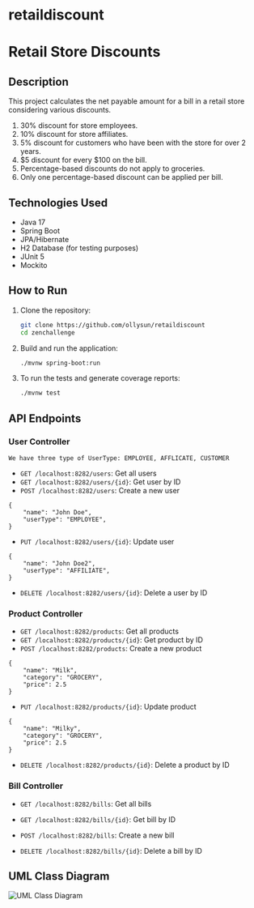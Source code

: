 # retaildiscount

# Retail Store Discounts

## Description
This project calculates the net payable amount for a bill in a retail store considering various discounts.

1. 30% discount for store employees.
2. 10% discount for store affiliates.
3. 5% discount for customers who have been with the store for over 2 years.
4. $5 discount for every $100 on the bill.
5. Percentage-based discounts do not apply to groceries.
6. Only one percentage-based discount can be applied per bill.

## Technologies Used
- Java 17
- Spring Boot
- JPA/Hibernate
- H2 Database (for testing purposes)
- JUnit 5
- Mockito

## How to Run

1. Clone the repository:
    ```bash
    git clone https://github.com/ollysun/retaildiscount
    cd zenchallenge
    ```

2. Build and run the application:
    ```bash
    ./mvnw spring-boot:run
    ```

3. To run the tests and generate coverage reports:
    ```bash
    ./mvnw test
    ```

## API Endpoints

### User Controller
`We have three type of UserType: EMPLOYEE, AFFLICATE, CUSTOMER`
- `GET /localhost:8282/users`: Get all users
- `GET /localhost:8282/users/{id}`: Get user by ID
- `POST /localhost:8282/users`: Create a new user
```
{
    "name": "John Doe",
    "userType": "EMPLOYEE",
}
```
- `PUT /localhost:8282/users/{id}`: Update user
```
{
    "name": "John Doe2",
    "userType": "AFFILIATE",
}
```
- `DELETE /localhost:8282/users/{id}`: Delete a user by ID

### Product Controller
- `GET /localhost:8282/products`: Get all products
- `GET /localhost:8282/products/{id}`: Get product by ID
- `POST /localhost:8282/products`: Create a new product
```
{
    "name": "Milk",
    "category": "GROCERY",
    "price": 2.5
}
```
- `PUT /localhost:8282/products/{id}`: Update product
```
{
    "name": "Milky",
    "category": "GROCERY",
    "price": 2.5
}
```
- `DELETE /localhost:8282/products/{id}`: Delete a product by ID

### Bill Controller
- `GET /localhost:8282/bills`: Get all bills
- `GET /localhost:8282/bills/{id}`: Get bill by ID
- `POST /localhost:8282/bills`: Create a new bill

- `DELETE /localhost:8282/bills/{id}`: Delete a bill by ID

## UML Class Diagram
![UML Class Diagram](./UML_Class_Diagram.png)
